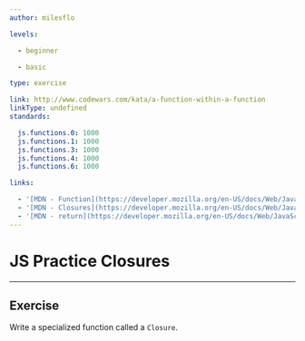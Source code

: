```yaml
---
author: milesflo

levels:

  - beginner

  - basic

type: exercise

link: http://www.codewars.com/kata/a-function-within-a-function
linkType: undefined
standards:

  js.functions.0: 1000
  js.functions.1: 1000
  js.functions.3: 1000
  js.functions.4: 1000
  js.functions.6: 1000

links:

  - '[MDN - Function](https://developer.mozilla.org/en-US/docs/Web/JavaScript/Reference/Global_Objects/Function)'
  - '[MDN - Closures](https://developer.mozilla.org/en-US/docs/Web/JavaScript/Closures)'
  - '[MDN - return](https://developer.mozilla.org/en-US/docs/Web/JavaScript/Reference/Statements/return)'
---
```


# JS Practice Closures

---
## Exercise

Write a specialized function called a `Closure`.
